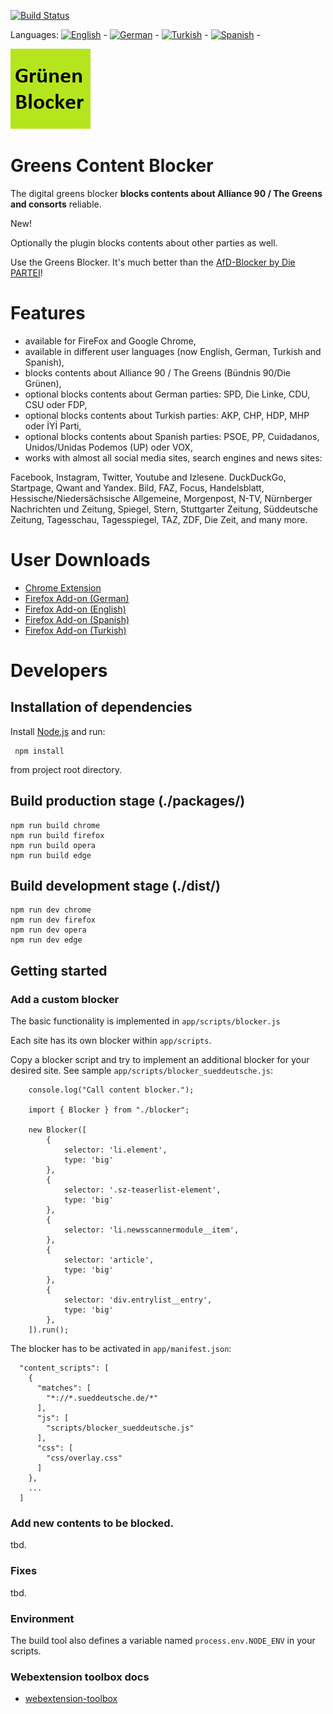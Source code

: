 [![Build Status](https://travis-ci.com/keinepartei/gruenen-blocker-plugin.svg?branch=master)](https://travis-ci.com/keinepartei/gruenen-blocker-plugin)

Languages:
[![English](https://github.com/madebybowtie/FlagKit/blob/master/Assets/SVG/GB.svg)](README.md) -
[![German](https://github.com/madebybowtie/FlagKit/blob/master/Assets/SVG/DE.svg)](README.de.md) -
[![Turkish](https://github.com/madebybowtie/FlagKit/blob/master/Assets/SVG/TR.svg)](README.tr.md) -
[![Spanish](https://github.com/madebybowtie/FlagKit/blob/master/Assets/SVG/ES.svg)](README.es.md) -

![Bündnis 90/Die Grünen Content Blocker](app/images/icon-128.png)

# Greens Content Blocker

The digital greens blocker **blocks contents about Alliance 90 / The Greens and consorts** reliable.

New!

Optionally the plugin blocks contents about other parties as well.

Use the Greens Blocker. It's much better than the [AfD-Blocker by Die PARTEI](https://github.com/dieparteidiepartei/afd-blocker-plugin)!

# Features

- available for FireFox and Google Chrome,
- available in different user languages (now English, German, Turkish and Spanish),
- blocks contents about Alliance 90 / The Greens (Bündnis 90/Die Grünen),
- optional blocks contents about German parties: SPD, Die Linke, CDU, CSU oder FDP,
- optional blocks contents about Turkish parties: AKP, CHP, HDP, MHP oder İYİ Parti,
- optional blocks contents about Spanish parties: PSOE, PP, Cuidadanos, Unidos/Unidas Podemos (UP) oder VOX,
- works with almost all social media sites, search engines and news sites:

Facebook, Instagram, Twitter, Youtube and Izlesene. DuckDuckGo, Startpage, Qwant and Yandex. Bild, FAZ, Focus, Handelsblatt, Hessische/Niedersächsische Allgemeine, Morgenpost, N-TV, Nürnberger Nachrichten und Zeitung, Spiegel, Stern, Stuttgarter Zeitung, Süddeutsche Zeitung, Tagesschau, Tagesspiegel, TAZ, ZDF, Die Zeit, and many more.

# User Downloads

- [Chrome Extension](https://chrome.google.com/webstore/detail/gr%C3%BCnen-blocker/hhpcjimcpbbihmamgphcafoeohhblmpo)
- [Firefox Add-on (German)](https://addons.mozilla.org/de/firefox/addon/gr%C3%BCnen-content-blocker/)
- [Firefox Add-on (English)](https://addons.mozilla.org/en-US/firefox/addon/gr%C3%BCnen-content-blocker/)
- [Firefox Add-on (Spanish)](https://addons.mozilla.org/es/firefox/addon/gr%C3%BCnen-content-blocker/)
- [Firefox Add-on (Turkish)](https://addons.mozilla.org/tr/firefox/addon/gr%C3%BCnen-content-blocker/)

# Developers

## Installation of dependencies

Install [Node.js](https://nodejs.org/en/) and run:

	 npm install
	 
from project root directory.

## Build production stage (./packages/)

    npm run build chrome
    npm run build firefox
    npm run build opera
    npm run build edge

## Build development stage (./dist/)

    npm run dev chrome
    npm run dev firefox
    npm run dev opera
    npm run dev edge

## Getting started

### Add a custom blocker

The basic functionality is implemented in `app/scripts/blocker.js`

Each site has its own blocker within `app/scripts`.

Copy a blocker script and try to implement an additional blocker for your desired site. See sample `app/scripts/blocker_sueddeutsche.js`:

		console.log("Call content blocker.");
		
		import { Blocker } from "./blocker";
		
		new Blocker([
		    {
		        selector: 'li.element',
		        type: 'big'
		    },
		    {
		        selector: '.sz-teaserlist-element',
		        type: 'big'
		    },
		    {
		        selector: 'li.newsscannermodule__item',
		    },
		    {
		        selector: 'article',
		        type: 'big'
		    },
		    {
		        selector: 'div.entrylist__entry',
		        type: 'big'
		    },
		]).run();

The blocker has to be activated in `app/manifest.json`:

      "content_scripts": [
        {
          "matches": [
            "*://*.sueddeutsche.de/*"
          ],
          "js": [
            "scripts/blocker_sueddeutsche.js"
          ],
          "css": [
            "css/overlay.css"
          ]
        },
        ...
      ]

### Add new contents to be blocked.

tbd.

### Fixes

tbd.

### Environment

The build tool also defines a variable named `process.env.NODE_ENV` in your scripts.

### Webextension toolbox docs

* [webextension-toolbox](https://github.com/HaNdTriX/webextension-toolbox)
